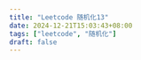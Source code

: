 ```yaml
---
title: "Leetcode 随机化13"
date: 2024-12-21T15:03:43+08:00
tags: ["leetcode", "随机化"]
draft: false
---
```

